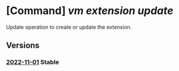 # [Command] _vm extension update_

Update operation to create or update the extension.

## Versions

### [2022-11-01](/Resources/mgmt-plane/L3N1YnNjcmlwdGlvbnMve30vcmVzb3VyY2Vncm91cHMve30vcHJvdmlkZXJzL21pY3Jvc29mdC5jb21wdXRlL3ZpcnR1YWxtYWNoaW5lcy97fS9leHRlbnNpb25zL3t9/2022-11-01.xml) **Stable**

<!-- mgmt-plane /subscriptions/{}/resourcegroups/{}/providers/microsoft.compute/virtualmachines/{}/extensions/{} 2022-11-01 -->
